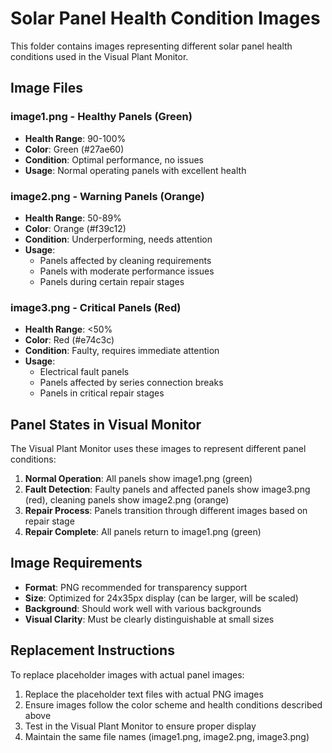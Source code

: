 # Solar Panel Health Condition Images

This folder contains images representing different solar panel health conditions used in the Visual Plant Monitor.

## Image Files

### image1.png - Healthy Panels (Green)
- **Health Range**: 90-100%
- **Color**: Green (#27ae60)
- **Condition**: Optimal performance, no issues
- **Usage**: Normal operating panels with excellent health

### image2.png - Warning Panels (Orange)  
- **Health Range**: 50-89%
- **Color**: Orange (#f39c12)
- **Condition**: Underperforming, needs attention
- **Usage**: 
  - Panels affected by cleaning requirements
  - Panels with moderate performance issues
  - Panels during certain repair stages

### image3.png - Critical Panels (Red)
- **Health Range**: <50%
- **Color**: Red (#e74c3c)
- **Condition**: Faulty, requires immediate attention
- **Usage**:
  - Electrical fault panels
  - Panels affected by series connection breaks
  - Panels in critical repair stages

## Panel States in Visual Monitor

The Visual Plant Monitor uses these images to represent different panel conditions:

1. **Normal Operation**: All panels show image1.png (green)
2. **Fault Detection**: Faulty panels and affected panels show image3.png (red), cleaning panels show image2.png (orange)
3. **Repair Process**: Panels transition through different images based on repair stage
4. **Repair Complete**: All panels return to image1.png (green)

## Image Requirements

- **Format**: PNG recommended for transparency support
- **Size**: Optimized for 24x35px display (can be larger, will be scaled)
- **Background**: Should work well with various backgrounds
- **Visual Clarity**: Must be clearly distinguishable at small sizes

## Replacement Instructions

To replace placeholder images with actual panel images:

1. Replace the placeholder text files with actual PNG images
2. Ensure images follow the color scheme and health conditions described above
3. Test in the Visual Plant Monitor to ensure proper display
4. Maintain the same file names (image1.png, image2.png, image3.png)
